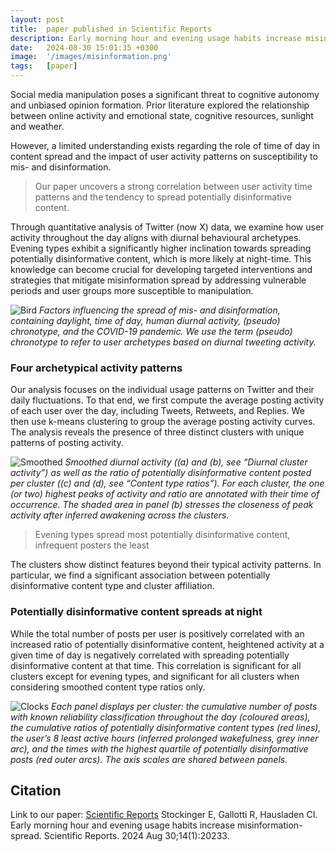 ```yaml
---
layout: post
title:  paper published in Scientific Reports
description: Early morning hour and evening usage habits increase misinformation-spread
date:   2024-08-30 15:01:35 +0300
image:  '/images/misinformation.png'
tags:   [paper]
---
```


Social media manipulation poses a significant threat to cognitive autonomy and unbiased opinion formation. 
Prior literature explored the relationship between online activity and emotional state, cognitive resources, sunlight and weather. 

However, a limited understanding exists regarding the role of time of day in content spread and the impact of user activity patterns on susceptibility to mis- and disinformation. 

> Our paper uncovers a strong correlation between user activity time patterns and the tendency to spread potentially disinformative content. 

Through quantitative analysis of Twitter (now X) data, we examine how user activity throughout the day aligns with diurnal behavioural archetypes. 
Evening types exhibit a significantly higher inclination towards spreading potentially disinformative content, which is more likely at night-time. 
This knowledge can become crucial for developing targeted interventions and strategies that mitigate misinformation spread by addressing vulnerable periods and user groups more susceptible to manipulation.


![Bird]({{site.baseurl}}/images/misinformation2.png)
*Factors influencing the spread of mis- and disinformation, containing daylight, time of day, human diurnal activity, (pseudo) chronotype, and the COVID-19 pandemic. We use the term (pseudo) chronotype to refer to user archetypes based on diurnal tweeting activity.*


### Four archetypical activity patterns
Our analysis focuses on the individual usage patterns on Twitter and their daily fluctuations. 
To that end, we first compute the average posting activity of each user over the day, including Tweets, Retweets, and Replies. 
We then use k-means clustering to group the average posting activity curves. 
The analysis reveals the presence of three distinct clusters with unique patterns of posting activity. 


![Smoothed]({{site.baseurl}}/images/misinformation3.png)
*Smoothed diurnal activity ((a) and (b), see “Diurnal cluster activity”) as well as the ratio of potentially disinformative content posted per cluster ((c) and (d), see “Content type ratios”). For each cluster, the one (or two) highest peaks of activity and ratio are annotated with their time of occurrence. The shaded area in panel (b) stresses the closeness of peak activity after inferred awakening across the clusters.*

> Evening types spread most potentially disinformative content, infrequent posters the least

The clusters show distinct features beyond their typical activity patterns. 
In particular, we find a significant association between potentially disinformative content type and cluster affiliation.


### Potentially disinformative content spreads at night
While the total number of posts per user is positively correlated with an increased ratio of potentially disinformative content, heightened activity at a given time of day is negatively correlated with spreading potentially disinformative content at that time. 
This correlation is significant for all clusters except for evening types, and significant for all clusters when considering smoothed content type ratios only.


![Clocks]({{site.baseurl}}/images/misinformation4.png)
*Each panel displays per cluster: the cumulative number of posts with known reliability classification throughout the day (coloured areas), the cumulative ratios of potentially disinformative content types (red lines), the user’s 8 least active hours (inferred prolonged wakefulness, grey inner arc), and the times with the highest quartile of potentially disinformative posts (red outer arcs). The axis scales are shared between panels.*


## Citation

Link to our paper: [Scientific Reports](https://www.nature.com/articles/s41598-024-20233-4)
Stockinger E, Gallotti R, Hausladen CI. Early morning hour and evening usage habits increase misinformation-spread. Scientific Reports. 2024 Aug 30;14(1):20233.
